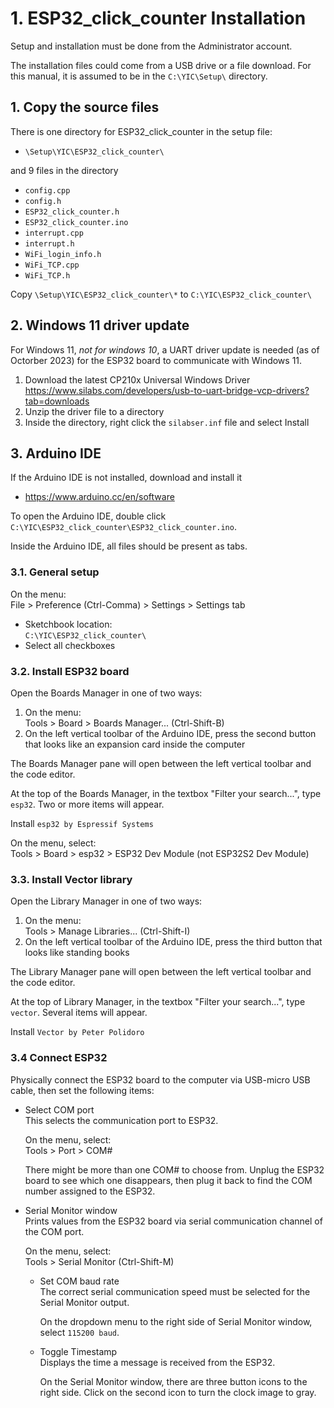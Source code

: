 # 1. ESP32_click_counter Installation

Setup and installation must be done from the Administrator account.

The installation files could come from a USB drive or a file download.  For this manual, it is assumed to be in the `C:\YIC\Setup\` directory.

## 1. Copy the source files

There is one directory for ESP32_click_counter in the setup file:

- `\Setup\YIC\ESP32_click_counter\`

and 9 files in the directory

- `config.cpp`
- `config.h`
- `ESP32_click_counter.h`
- `ESP32_click_counter.ino`
- `interrupt.cpp`
- `interrupt.h`
- `WiFi_login_info.h`
- `WiFi_TCP.cpp`
- `WiFi_TCP.h`

Copy `\Setup\YIC\ESP32_click_counter\*` to `C:\YIC\ESP32_click_counter\`

## 2. Windows 11 driver update

For Windows 11, _not for windows 10_, a UART driver update is needed (as of Octorber 2023) for the ESP32 board to communicate with Windows 11.

1. Download the latest CP210x Universal Windows Driver\
<https://www.silabs.com/developers/usb-to-uart-bridge-vcp-drivers?tab=downloads>
2. Unzip the driver file to a directory
3. Inside the directory, right click the `silabser.inf` file and select Install

## 3. Arduino IDE

If the Arduino IDE is not installed, download and install it

- <https://www.arduino.cc/en/software>

To open the Arduino IDE, double click `C:\YIC\ESP32_click_counter\ESP32_click_counter.ino`.

Inside the Arduino IDE, all files should be present as tabs.

### 3.1. General setup

On the menu:\
File > Preference (Ctrl-Comma) > Settings  > Settings tab

- Sketchbook location:\
  `C:\YIC\ESP32_click_counter\`
- Select all checkboxes

### 3.2. Install ESP32 board

Open the Boards Manager in one of two ways:

1. On the menu:\
   Tools > Board > Boards Manager... (Ctrl-Shift-B)
2. On the left vertical toolbar of the Arduino IDE, press the second button that looks like an expansion card inside the computer

The Boards Manager pane will open between the left vertical toolbar and the code editor.

At the top of the Boards Manager, in the textbox "Filter your search...", type `esp32`. Two or more items will appear.

Install `esp32 by Espressif Systems`

On the menu, select:\
Tools > Board > esp32 > ESP32 Dev Module (not ESP32S2 Dev Module)

### 3.3. Install Vector library

Open the Library Manager in one of two ways:

1. On the menu:\
  Tools > Manage Libraries... (Ctrl-Shift-I)
2. On the left vertical toolbar of the Arduino IDE, press the third button that looks like standing books

The Library Manager pane will open between the left vertical toolbar and the code editor.

At the top of Library Manager, in the textbox "Filter your search...", type `vector`. Several items will appear.

Install `Vector by Peter Polidoro`

### 3.4 Connect ESP32

Physically connect the ESP32 board to the computer via USB-micro USB cable, then set the following items:

- Select COM port\
  This selects the communication port to ESP32.

  On the menu, select:\
  Tools > Port > COM#

  There might be more than one COM# to choose from. Unplug the ESP32 board to see which one disappears, then plug it back to find the COM number assigned to the ESP32.

- Serial Monitor window\
  Prints values from the ESP32 board via serial communication channel of the COM port.

  On the menu, select:\
  Tools > Serial Monitor (Ctrl-Shift-M)

  - Set COM baud rate\
    The correct serial communication speed must be selected for the Serial Monitor output.

    On the dropdown menu to the right side of Serial Monitor window, select `115200 baud`.

  - Toggle Timestamp\
    Displays the time a message is received from the ESP32.

    On the Serial Monitor window, there are three button icons to the right side. Click on the second icon to turn the clock image to gray.
